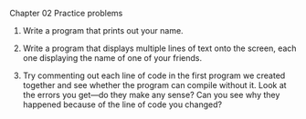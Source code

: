 Chapter 02 Practice problems

1. Write a program that prints out your name.

2. Write a program that displays multiple lines of text onto the screen, each one displaying the name of one of your friends.

3. Try commenting out each line of code in the first program we created together and see whether the program can compile without it. Look at the errors you get—do they make any sense? Can you see why they happened because of the line of code you changed?
